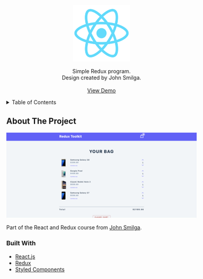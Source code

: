 <!-- PROJECT LOGO -->
<br />
<div align="center">
	<a href="https://github.com/brain-shutdown/Redux-tutorial">
		<img src="./public/logo512.png" alt="Logo" width="150">
	</a>
	<p align="center">
		Simple Redux program.
		<br />
		Design created by John Smilga.
		<br />
		<br />
		<a href="https://react-redux-cart-tutorial.netlify.app/">View Demo</a>
	</p>
</div>

<!-- TABLE OF CONTENTS -->
<details>
	<summary>Table of Contents</summary>
	<ol>
		<li>
			<a href="#about-the-project">About The Project</a>
			<ul>
				<li><a href="#built-with">Built With</a></li>
			</ul>
		</li>
		<li>
		<a href="#getting-started">Getting Started</a>
		</li>
	</ol>
</details>

<!-- ABOUT THE PROJECT -->

## About The Project

![Product Name Screen Shot][product-screenshot]

Part of the React and Redux course from [John Smilga](https://github.com/john-smilga).

### Built With

-   [React.js](https://reactjs.org/)
-   [Redux](https://redux.js.org/)
-   [Styled Components](https://styled-components.com/)

[product-screenshot]: ./public/front-page.png
